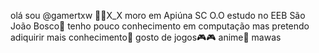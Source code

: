 olá sou @gamertxw 😶‍🌫️X_X
moro em Apiúna SC O.O
estudo no EEB São João Bosco🫡
tenho pouco conhecimento em computação mas pretendo adiquirir mais conhecimento🤯
gosto de jogos🎮🎮 anime👘 mawas
